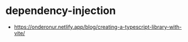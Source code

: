 # dependency-injection

- https://onderonur.netlify.app/blog/creating-a-typescript-library-with-vite/
